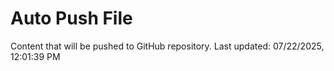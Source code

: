 # Auto Push File

Content that will be pushed to GitHub repository.
Last updated: 07/22/2025, 12:01:39 PM